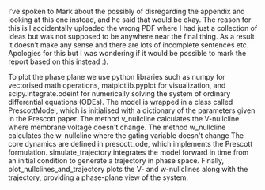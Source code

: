 I’ve spoken to Mark about the possibly of disregarding the appendix and looking at this one instead, and he said that would be okay. 
The reason for this is I accidentally uploaded the wrong PDF where I had just a collection of ideas but was not supposed to be anywhere
near the final thing. As a result it doesn’t make any sense and there are lots of incomplete sentences etc. Apologies for this but I was 
wondering if it would be possible to mark the report based on this instead :).

To plot the phase plane we use python libraries such as numpy for vectorised math operations, matplotlib.pyplot for visualization, 
and scipy.integrate.odeint for numerically solving the system of ordinary differential equations (ODEs). The model is wrapped in a class 
called PrescottModel, which is initialised with a dictionary of the parameters given in the Prescott paper. The method v_nullcline 
calculates the V-nullcline where membrane voltage doesn't change. The method w_nullcline calculates the w-nullcline where the gating 
variable doesn't change The core dynamics are defined in prescott_ode, which implements the Prescott formulation. simulate_trajectory
integrates the model forward in time from an initial condition to generate a trajectory in phase space. Finally, 
plot_nullclines_and_trajectory plots the V- and w-nullclines along with the trajectory, providing a phase-plane view of the system. 
